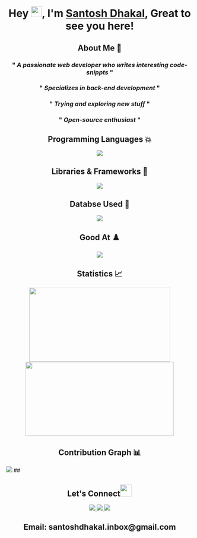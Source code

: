 # <p align="center">Hey <img src="https://gist.github.com/haldaranup/aad23918f5ad8bff5199094c9f6d337a/raw/a19b90e65fcffa0eabd3874b66520b91ee9f0e60/hi.gif" width="29">, I'm [Santosh Dhakal](https://santoshdhakal.com/), Great to see you here!<p/>
 
## <p align="center">About Me 🚀</p>
 ### <p align="center">" *A passionate **web developer** who writes interesting **code-snippts*** "</p>
 ### <p align="center">" *Specializes in **back-end development*** "</p>
 ### <p align="center">" *Trying and **exploring** new stuff* "</p>
 ### <p align="center">" ***Open-source** enthusiast* "</p>


## <h2 align="center">Programming Languages 💥</h2>
 <p align="center">
  <a href="https://santoshdhakal.com">
    <img src="https://skillicons.dev/icons?i=html,css,js,python" />
  </a>
</p>

## <h2 align="center"> Libraries & Frameworks 📑</h2>
<p align="center">
   <a href="https://santoshdhakal.com">
    <img src="https://skillicons.dev/icons?i=react,redux,express,nodejs" />
  </a>
 </p>
 
 ## <h2 align="center"> Databse Used 💾</h2>
<p align="center">
   <a href="https://santoshdhakal.com">
    <img src="https://skillicons.dev/icons?i=mongodb,mysql,postgresql" />
  </a>
 </p>
 
 ## <h2 align="center"> Good At ♟️</h2>
<p align="center">
   <a href="https://santoshdhakal.com">
    <img src="https://skillicons.dev/icons?i=linux,git,bash,vscode" />
  </a>
 </p>
 
## <h2 align="center">Statistics 📈</h2>
<p align="center">
<img height="200px" width="380px" src="https://github-readme-stats.vercel.app/api?username=xxshcoder&show_icons=true&theme=tokyonight" />     
<img height="200px" width="400px" src="https://github-readme-streak-stats.herokuapp.com/?user=xxshcoder&show_icons=true&theme=tokyonight" />
<p/>

## <h2 align="center">Contribution Graph 📊</h2>
<img src="https://github-readme-activity-graph.cyclic.app/graph?username=xxshcoder&theme=chartreuse-dark" />  
## <h2 align="center">Let's Connect<img src="https://gist.github.com/haldaranup/f89330e95dfca979a5bc9fd80602761f/raw/8a3d00dfc3aa37c26873bb154227e395ef77cdfa/handshake.gif" height="32px"> </h2>
 <p align="center">
  <a href="https://twitter.com/santosh_dhakal">
    <img src="https://skillicons.dev/icons?i=twitter" />
  </a>
  <a href="https://www.linkedin.com/in/santosh_dhakal">
    <img src="https://skillicons.dev/icons?i=linkedin" />
  </a>
  <a href="https://www.instagram.com/santosh_dhakal">
    <img src="https://skillicons.dev/icons?i=instagram" />
  </a>
<h2 align="center">Email: santoshdhakal.inbox@gmail.com </h2>
</p>


<!-- **haldaranup/haldaranup** is a ✨ _special_ ✨ repository because its `README.md` (this file) appears on your GitHub profile.

Here are some ideas to get you started:

- 🔭 I’m currently working on ...
- 🌱 I’m currently learning ..
- 👯 I’m looking to collaborate on ...
- 🤔 I’m looking for help with ...
- 💬 Ask me about ...
- 📫 How to reach me: ...
- 😄 Pronouns: ...
- ⚡ Fun fact: ... -->

